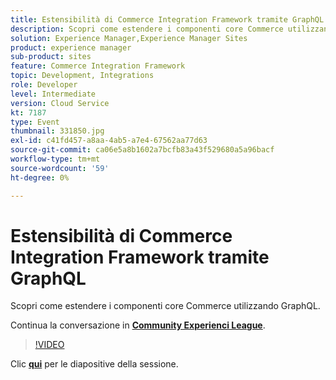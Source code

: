 ```yaml
---
title: Estensibilità di Commerce Integration Framework tramite GraphQL
description: Scopri come estendere i componenti core Commerce utilizzando GraphQL. Questa sessione è stata distribuita come parte dell’evento Contenuto Adobe Developers Live.
solution: Experience Manager,Experience Manager Sites
product: experience manager
sub-product: sites
feature: Commerce Integration Framework
topic: Development, Integrations
role: Developer
level: Intermediate
version: Cloud Service
kt: 7187
type: Event
thumbnail: 331850.jpg
exl-id: c41fd457-a8aa-4ab5-a7e4-67562aa77d63
source-git-commit: ca06e5a8b1602a7bcfb83a43f529680a5a96bacf
workflow-type: tm+mt
source-wordcount: '59'
ht-degree: 0%

---
```


# Estensibilità di Commerce Integration Framework tramite GraphQL

Scopri come estendere i componenti core Commerce utilizzando GraphQL.

Continua la conversazione in **[Community Experienci League](http://adobe.ly/36Yd3v6)**.

>[!VIDEO](https://video.tv.adobe.com/v/331850/?quality=12&learn=on&hidetitle=true)

Clic **[qui](/help/adobe-developers-live/assets/cif-extensibility-graphql.pdf)** per le diapositive della sessione.
